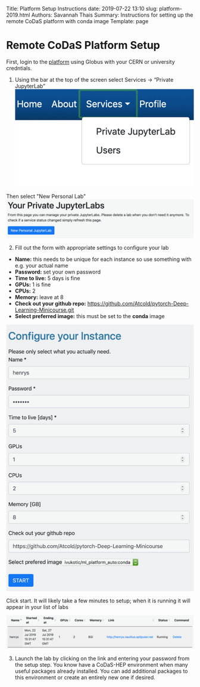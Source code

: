 Title: Platform Setup Instructions date: 2019-07-22 13:10 slug: platform-2019.html Authors: Savannah Thais Summary: Instructions for setting up the remote CoDaS platform with conda image Template: page

# Remote CoDaS Platform Setup

First, login to the [platform](https://ml-front.nautilus.optiputer.net) using Globus with your CERN or university credntials.

1. Using the bar at the top of the screen select Services -> “Private JupyterLab”  
![](../images/setup_1.png)

Then select "New Personal Lab"  
![](../images/setup_2.png)

2. Fill out the form with appropriate settings to configure your lab  
  * **Name:** this needs to be unique for each instance so use something with e.g. your actual name  
  * **Password:** set your own password  
  * **Time to live:** 5 days is fine  
  * **GPUs:** 1 is fine  
  * **CPUs:** 2  
  * **Memory:** leave at 8  
  * **Check out your github repo:** https://github.com/Atcold/pytorch-Deep-Learning-Minicourse.git  
  * **Select preferred image:** this must be set to the **conda** image  

![](..//images/setup_3.png)

Click start. It will likely take a few minutes to setup; when it is running it will appear in your list of labs

![](..//images/setup_4.png)

3. Launch the lab by clicking on the link and entering your password from the setup step. You know have a CoDaS-HEP environment when many useful packages already installed. You can add additional packages to this environment or create an entirely new one if desired.